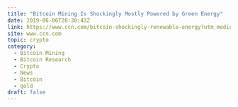 ```yaml
---
title: "Bitcoin Mining Is Shockingly Mostly Powered by Green Energy"
date: 2019-06-06T20:30:43Z
link: https://www.ccn.com/bitcoin-shockingly-renewable-energy?utm_medium=RSS&utm_source=hune
site: www.ccn.com
topic: crypto
category:
  - Bitcoin Mining
  - Bitcoin Research
  - Crypto
  - News
  - Bitcoin
  - gold
draft: false
---
```

